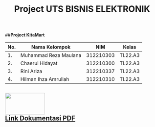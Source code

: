 <h1><p align="center"> Project UTS BISNIS ELEKTRONIK</h1><br>

##**Project KitaMart**<br>

| No.| Nama Kelompok | NIM | Kelas |
|----|------------|--------|-------|
| 1. | Muhammad Reza Maulana |  312210303 | TI.22.A3 |
| 2. | Chaerul Hidayat | 312210300| TI.22.A3 |
| 3. | Rini Ariza  | 312210337 | TI.22.A3 |
| 4. | Hilman Ihza Amrullah |  312210310 | TI.22.A3 |

## <img src= https://github.com/rniarzz/Project-Checklist-Toilet/assets/115542704/41d3900c-41a6-4731-bb9a-de3e19aaca53 width="130px" height="70px"><br> [Link Dokumentasi PDF](https://drive.google.com/file/d/1EnlozjuNXqGGprtUAkYevHKLv871ISLM/view?usp=drivesdk)
